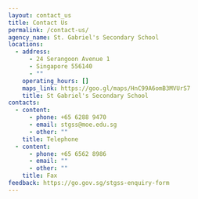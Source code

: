 ```yaml
---
layout: contact_us
title: Contact Us
permalink: /contact-us/
agency_name: St. Gabriel's Secondary School
locations:
  - address:
      - 24 Serangoon Avenue 1
      - Singapore 556140
      - ""
    operating_hours: []
    maps_link: https://goo.gl/maps/HnC99A6omB3MVUrS7
    title: St Gabriel's Secondary School
contacts:
  - content:
      - phone: +65 6288 9470
      - email: stgss@moe.edu.sg
      - other: ""
    title: Telephone
  - content:
      - phone: +65 6562 8986
      - email: ""
      - other: ""
    title: Fax
feedback: https://go.gov.sg/stgss-enquiry-form
---
```

